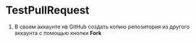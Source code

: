 # TestPullRequest

1. В своем аккаунте нв GitHub создать копию репозитория из другого аккаунта с помощью кнопки **Fork**